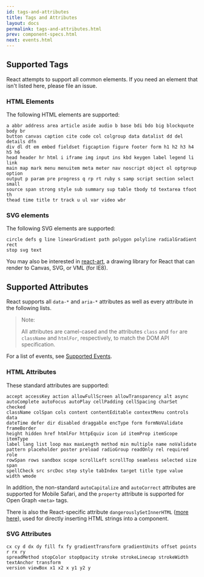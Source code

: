 ```yaml
---
id: tags-and-attributes
title: Tags and Attributes
layout: docs
permalink: tags-and-attributes.html
prev: component-specs.html
next: events.html
---
```


## Supported Tags

React attempts to support all common elements. If you need an element that isn't listed here, please file an issue.

### HTML Elements

The following HTML elements are supported:

```
a abbr address area article aside audio b base bdi bdo big blockquote body br
button canvas caption cite code col colgroup data datalist dd del details dfn
div dl dt em embed fieldset figcaption figure footer form h1 h2 h3 h4 h5 h6
head header hr html i iframe img input ins kbd keygen label legend li link
main map mark menu menuitem meta meter nav noscript object ol optgroup option
output p param pre progress q rp rt ruby s samp script section select small
source span strong style sub summary sup table tbody td textarea tfoot th
thead time title tr track u ul var video wbr
```

### SVG elements

The following SVG elements are supported:

```
circle defs g line linearGradient path polygon polyline radialGradient rect
stop svg text
```

You may also be interested in [react-art](https://github.com/facebook/react-art), a drawing library for React that can render to Canvas, SVG, or VML (for IE8).


## Supported Attributes

React supports all `data-*` and `aria-*` attributes as well as every attribute in the following lists.

> Note:
>
> All attributes are camel-cased and the attributes `class` and `for` are `className` and `htmlFor`, respectively, to match the DOM API specification.

For a list of events, see [Supported Events](/react/docs/events.html).

### HTML Attributes

These standard attributes are supported:

```
accept accessKey action allowFullScreen allowTransparency alt async
autoComplete autoFocus autoPlay cellPadding cellSpacing charSet checked
className colSpan cols content contentEditable contextMenu controls data
dateTime defer dir disabled draggable encType form formNoValidate frameBorder
height hidden href htmlFor httpEquiv icon id itemProp itemScope itemType
label lang list loop max maxLength method min multiple name noValidate
pattern placeholder poster preload radioGroup readOnly rel required role
rowSpan rows sandbox scope scrollLeft scrollTop seamless selected size span
spellCheck src srcDoc step style tabIndex target title type value width wmode
```

In addition, the non-standard `autoCapitalize` and `autoCorrect` attributes are supported for Mobile Safari, and the `property` attribute is supported for Open Graph `<meta>` tags.

There is also the React-specific attribute `dangerouslySetInnerHTML` ([more here](/react/docs/special-non-dom-attributes.html)), used for directly inserting HTML strings into a component.

### SVG Attributes

```
cx cy d dx dy fill fx fy gradientTransform gradientUnits offset points r rx ry
spreadMethod stopColor stopOpacity stroke strokeLinecap strokeWidth textAnchor transform
version viewBox x1 x2 x y1 y2 y
```
